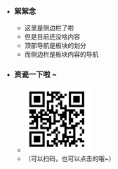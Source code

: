 - ### 絮絮念
  - 这里是侧边栏了啦
  - 但是目前还没啥内容
  - 顶部导航是板块的划分
  - 而侧边栏是板块内容的导航
- ### 资瓷一下啦 ~
  - [![老鼠爱发电](assets/images/afdian.png)](https://afdian.net/a/daomishu)
  - （可以扫码，也可以点击的哦~）